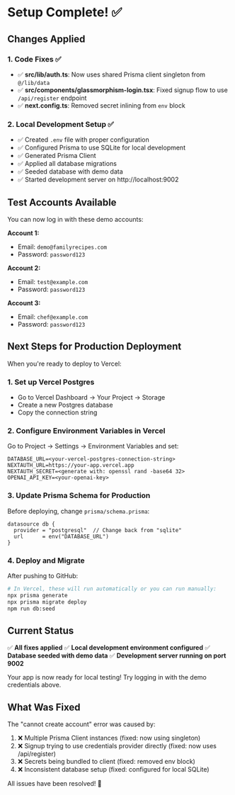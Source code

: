 # Setup Complete! ✅

## Changes Applied

### 1. **Code Fixes** ✅
- ✅ **src/lib/auth.ts**: Now uses shared Prisma client singleton from `@/lib/data`
- ✅ **src/components/glassmorphism-login.tsx**: Fixed signup flow to use `/api/register` endpoint
- ✅ **next.config.ts**: Removed secret inlining from `env` block

### 2. **Local Development Setup** ✅
- ✅ Created `.env` file with proper configuration
- ✅ Configured Prisma to use SQLite for local development
- ✅ Generated Prisma Client
- ✅ Applied all database migrations
- ✅ Seeded database with demo data
- ✅ Started development server on http://localhost:9002

## Test Accounts Available

You can now log in with these demo accounts:

**Account 1:**
- Email: `demo@familyrecipes.com`
- Password: `password123`

**Account 2:**
- Email: `test@example.com`
- Password: `password123`

**Account 3:**
- Email: `chef@example.com`
- Password: `password123`

## Next Steps for Production Deployment

When you're ready to deploy to Vercel:

### 1. **Set up Vercel Postgres**
   - Go to Vercel Dashboard → Your Project → Storage
   - Create a new Postgres database
   - Copy the connection string

### 2. **Configure Environment Variables in Vercel**
   Go to Project → Settings → Environment Variables and set:
   
   ```
   DATABASE_URL=<your-vercel-postgres-connection-string>
   NEXTAUTH_URL=https://your-app.vercel.app
   NEXTAUTH_SECRET=<generate with: openssl rand -base64 32>
   OPENAI_API_KEY=<your-openai-key>
   ```

### 3. **Update Prisma Schema for Production**
   Before deploying, change `prisma/schema.prisma`:
   ```prisma
   datasource db {
     provider = "postgresql"  // Change back from "sqlite"
     url      = env("DATABASE_URL")
   }
   ```

### 4. **Deploy and Migrate**
   After pushing to GitHub:
   ```bash
   # In Vercel, these will run automatically or you can run manually:
   npx prisma generate
   npx prisma migrate deploy
   npm run db:seed
   ```

## Current Status

✅ **All fixes applied**
✅ **Local development environment configured**
✅ **Database seeded with demo data**
✅ **Development server running on port 9002**

Your app is now ready for local testing! Try logging in with the demo credentials above.

## What Was Fixed

The "cannot create account" error was caused by:
1. ❌ Multiple Prisma Client instances (fixed: now using singleton)
2. ❌ Signup trying to use credentials provider directly (fixed: now uses /api/register)
3. ❌ Secrets being bundled to client (fixed: removed env block)
4. ❌ Inconsistent database setup (fixed: configured for local SQLite)

All issues have been resolved! 🎉
